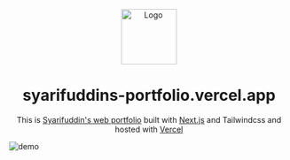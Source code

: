 <div align="center">
  <img alt="Logo" src="https://raw.githubusercontent.com/sfa119f/syarifuddins-portfolio/main/src/img/logo.png" width="100" />
</div>
<h1 align="center">
  syarifuddins-portfolio.vercel.app
</h1>
<p align="center">This is <a href="https://syarifuddins-portfolio.vercel.app/">Syarifuddin's web portfolio</a> built with <a href="https://nextjs.org/">Next.js</a> and <a href="https://tailwindcss.com/"></a>Tailwindcss and hosted with <a href="https://vercel.com/">Vercel</a></p>

![demo](https://raw.githubusercontent.com/sfa119f/syarifuddins-portfolio/main/src/img/demo.png)

